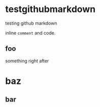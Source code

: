# testgithubmarkdown
testing github markdown

inline `comment` and code.

foo
--------------
something right after

baz
==============

bar
--------------
